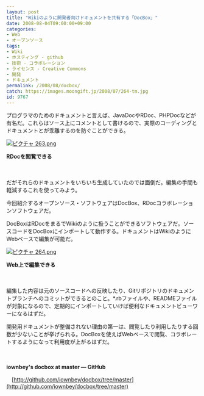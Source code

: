 ```yaml
---
layout: post
title: "Wikiのように開発者向けドキュメントを共有する「DocBox」"
date: 2008-08-04T09:00:00+09:00
categories:
- Web
- オープンソース
tags: 
- Wiki
- ホスティング - github
- 技術 - コラボレーション
- ライセンス - Creative Commons
- 開発
- ドキュメント
permalink: /2008/08/docbox/
catch: https://images.moongift.jp/2008/07/264-tm.jpg
id: 9767
---
```

プログラマのためのドキュメントと言えば、JavaDocやRDoc、PHPDocなどが有名だ。これらはソース上にコメントとして書けるので、実際のコーディングとドキュメントとが乖離するのを防ぐことができる。

  

[![ピクチャ 263.png](https://images.moongift.jp/2008/07/263-tm.jpg)](https://images.moongift.jp/2008/07/263.jpg)  
  
**RDocを閲覧できる**

  

　

  

だがそれらのドキュメントをいちいち生成していたのでは面倒だ。編集の手間も軽減するこれを使ってみよう。

  

今回紹介するオープンソース・ソフトウェアはDocBox、RDocコラボレーションソフトウェアだ。

  
  
<!--more-->  

DocBoxはRDocをまるでWikiのように扱うことができるソフトウェアだ。ソースコードをDocBoxにインポートして動作する。ドキュメントはWikiのようにWebベースで編集が可能だ。

  

[![ピクチャ 264.png](https://images.moongift.jp/2008/07/264-tm.jpg)](https://images.moongift.jp/2008/07/264.jpg)  
  
**Web上で編集できる**

  

　

  

編集した内容は元のソースコードへの反映したり、Gitリポジトリのドキュメントブランチへのコミットができるとのこと。\*.rbファイルや、READMEファイルが対象になるので、定期的にインポートしていけば便利なドキュメントビューワーになるはずだ。

  

開発用ドキュメントが整備されない理由の第一は、閲覧したり利用したりする回数が少ないことが挙げられる。DocBoxを使えばWebベースで閲覧、コラボレートするようになって利用度が上がるはずだ。

  

　

  

**iownbey's docbox at master — GitHub**  
  
　[http://github.com/iownbey/docbox/tree/master](http://github.com/iownbey/docbox/tree/master)

  
